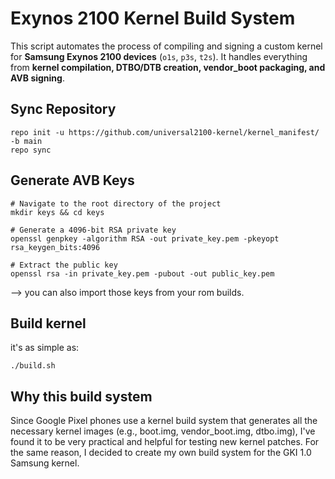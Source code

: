 # **Exynos 2100 Kernel Build System**

This script automates the process of compiling and signing a custom kernel for **Samsung Exynos 2100 devices** (`o1s`, `p3s`, `t2s`). It handles everything from **kernel compilation, DTBO/DTB creation, vendor_boot packaging, and AVB signing**.


## Sync Repository

```
repo init -u https://github.com/universal2100-kernel/kernel_manifest/ -b main
repo sync
```

## Generate AVB Keys

```
# Navigate to the root directory of the project
mkdir keys && cd keys

# Generate a 4096-bit RSA private key
openssl genpkey -algorithm RSA -out private_key.pem -pkeyopt rsa_keygen_bits:4096

# Extract the public key
openssl rsa -in private_key.pem -pubout -out public_key.pem
```

--> you can also import those keys from your rom builds.

## Build kernel

it's as simple as:
```
./build.sh
```


## Why this build system

Since Google Pixel phones use a kernel build system that generates all the necessary kernel images (e.g., boot.img, vendor_boot.img, dtbo.img), I've found it to be very practical and helpful for testing new kernel patches.
For the same reason, I decided to create my own build system for the GKI 1.0 Samsung kernel.
